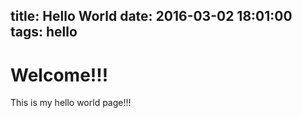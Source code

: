 title: Hello World
date: 2016-03-02 18:01:00
tags: hello
---
# Welcome!!!
This is my hello world page!!!
